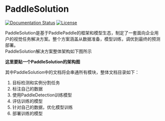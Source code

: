 # PaddleSolution

[![Documentation Status](https://img.shields.io/badge/docs-latest-brightgreen.svg?style=flat)](https://github.com/jiangjiajun/PaddleSolution) [![License](https://img.shields.io/badge/license-Apache%202-blue.svg)](LICENSE)

PaddleSolution是基于PaddlePaddle的框架和模型生态，制定了一套面向企业用户的视觉任务解决方案。整个方案涵盖从数据准备，模型训练，调优到最终的预测部署。  
PaddleSolution解决方案整体架构如下图所示

**这里要贴一个PaddleSolution的架构图**

其中PaddleSolution中的文档将会串通所有模块，整体文档目录如下：
1. 目标检测和实例分割任务  
2. 标注自己的数据  
3. 使用PaddleDetection训练模型  
4. 评估训练的模型  
5. 针对自己的数据，优化模型训练  
6. 部署训练的模型  
